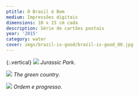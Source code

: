 ```yaml
---
ptitle: O Brasil é Bom
medium: Impressões digitais
dimensions: 10 x 15 cm cada
description: Série de cartões postais
year: '2015'
category: water
cover: imgs/brazil-is-good/brazil-is-good_00.jpg
---
```

{:.vertical}
![]({{site.baseurl}}/imgs/brazil-is-good/brazil-is-good_01.jpg)
_Jurassic Park._

![]({{site.baseurl}}/imgs/brazil-is-good/brazil-is-good_02.jpg)
_The green country._

![]({{site.baseurl}}/imgs/brazil-is-good/brazil-is-good_03.jpg)
_Ordem e progresso._

